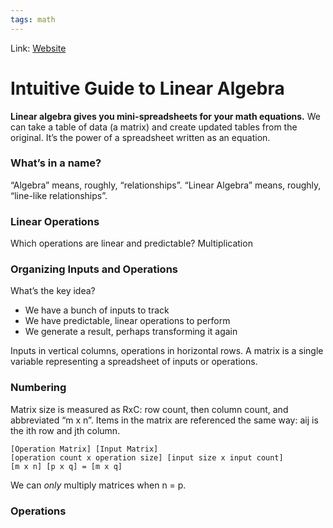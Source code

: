 ```yaml
---
tags: math
---
```

Link: [Website](https://betterexplained.com/articles/linear-algebra-guide/)

# Intuitive Guide to Linear Algebra

**Linear algebra gives you mini-spreadsheets for your math equations.**
We can take a table of data (a matrix) and create updated tables from the original. It’s the power of a spreadsheet written as an equation.

### What’s in a name?
“Algebra” means, roughly, “relationships”.
“Linear Algebra” means, roughly, “line-like relationships”.

### Linear Operations
Which operations are linear and predictable? Multiplication

### Organizing Inputs and Operations
What’s the key idea?
-   We have a bunch of inputs to track
-   We have predictable, linear operations to perform
-   We generate a result, perhaps transforming it again

Inputs in vertical columns, operations in horizontal rows.
A matrix is a single variable representing a spreadsheet of inputs or operations.

### Numbering
Matrix size is measured as RxC: row count, then column count, and abbreviated “m x n”. Items in the matrix are referenced the same way: aij is the ith row and jth column.

```
[Operation Matrix] [Input Matrix]
[operation count x operation size] [input size x input count]
[m x n] [p x q] = [m x q]
```

We can _only_ multiply matrices when n = p.

### Operations
